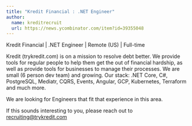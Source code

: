 ```yaml
---
title: "Kredit Financial : .NET Engineer"
author:
  name: kreditrecruit
  url: https://news.ycombinator.com/item?id=39355048
---
```

Kredit Financial | .NET Engineer | Remote (US) | Full-time

Kredit (trykredit.com) is on a mission to resolve debt better. We provide tools for regular people to help them get the out of financial hardship, as well as provide tools for businesses to manage their processes. We are small (6 person dev team) and growing. Our stack: .NET Core, C#, PostgreSQL, Mediatr, CQRS, Events, Angular, GCP, Kubernetes, Terraform and much more.

We are looking for Engineers that fit that experience in this area.

If this sounds interesting to you, please reach out to recruiting@trykredit.com
